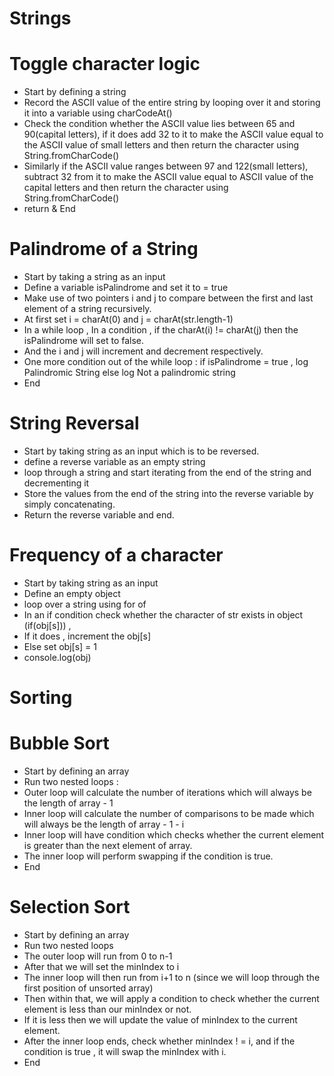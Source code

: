 # Strings
# Toggle character logic
- Start by defining a string
- Record the ASCII value of the entire string by looping over it and storing it into a variable using charCodeAt()
- Check the condition whether the ASCII value lies between 65 and 90(capital letters), if it does add 32 to it to make the ASCII value equal to the ASCII value of small letters and then return the character using String.fromCharCode()
- Similarly if the ASCII value ranges between 97 and 122(small letters), subtract 32 from it to make the ASCII value equal to ASCII value of the capital letters and then return the character using String.fromCharCode()
- return & End

# Palindrome of a String
- Start by taking a string as an input
- Define a variable isPalindrome and set it to = true
- Make use of two pointers i and j to compare between the first and last element of a string recursively.
- At first set i = charAt(0) and j = charAt(str.length-1)
- In a while loop , In a condition , if the charAt(i) != charAt(j) then the isPalindrome will set to false.
- And the i and j will increment and decrement respectively.
- One more condition out of the while loop : if isPalindrome = true , log Palindromic String else log Not a palindromic string 
- End

# String Reversal
- Start by taking string as an input which is to be reversed.
- define a reverse variable as an empty string
- loop through a string and start iterating from the end of the string and decrementing it
- Store the values from the end of the string into the reverse variable by simply concatenating.
- Return the reverse variable and end.

# Frequency of a character
- Start by taking string as an input
- Define an empty object
- loop over a string using for of
- In an if condition check whether the character of str exists in object (if(obj[s])) ,
- If it does , increment the obj[s]
- Else set obj[s] = 1
- console.log(obj)

# Sorting
# Bubble Sort
- Start by defining an array
- Run two nested loops :
- Outer loop will calculate the number of iterations which will always be the length of array - 1 
- Inner loop will calculate the number of comparisons to be made which will always be the length of array - 1 - i
- Inner loop will have condition which checks whether the current element is greater than the next element of array.
- The inner loop will perform swapping if the condition is true.
- End

# Selection Sort
- Start by defining an array
- Run two nested loops
- The outer loop will run from 0 to n-1 
- After that we will set the minIndex to i
- The inner loop will then run from i+1 to n (since we will loop through the first position of unsorted array)
- Then within that, we will apply a condition to check whether the current element is less than our minIndex or not.
- If it is less then we will update the value of minIndex to the current element.
- After the inner loop ends, check whether minIndex ! = i, and if the condition is true , it will swap the minIndex with i.
- End 

